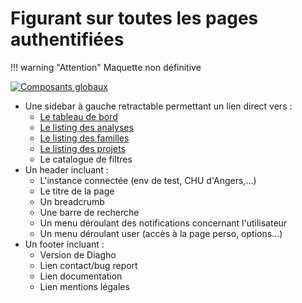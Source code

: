 # Figurant sur toutes les pages authentifiées

!!! warning "Attention"
  Maquette non définitive

[![Composants globaux](/images/mockup/all-pages.jpg)](/images/mockup/all-pages.jpg)

- Une sidebar à gauche retractable permettant un lien direct vers :
  - [Le tableau de bord](./dashboard.md)
  - [Le listing des analyses](./list-analyses.md)
  - [Le listing des familles](./list-families.md)
  - [Le listing des projets](./list-projects.md)
  - Le catalogue de filtres
- Un header incluant :
  - L'instance connectée (env de test, CHU d'Angers,…)
  - Le titre de la page
  - Un breadcrumb
  - Une barre de recherche
  - Un menu déroulant des notifications concernant l'utilisateur
  - Un menu déroulant user (accès à la page perso, options…)
- Un footer incluant :
  - Version de Diagho
  - Lien contact/bug report
  - Lien documentation
  - Lien mentions légales
